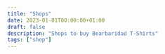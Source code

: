 ```yaml
---
title: "Shops"
date: 2023-01-01T00:00:00+01:00
draft: false
description: "Shops to buy Bearbaridad T-Shirts"
tags: ["shop"]
---
```

